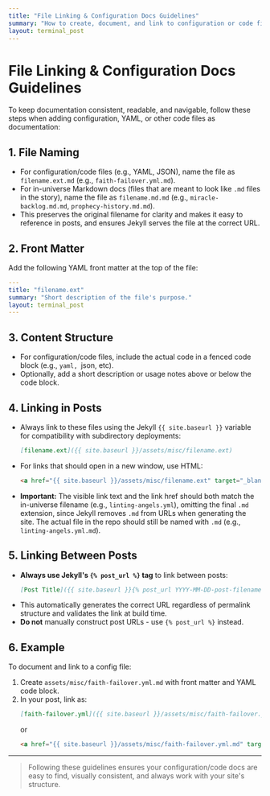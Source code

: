 ```yaml
---
title: "File Linking & Configuration Docs Guidelines"
summary: "How to create, document, and link to configuration or code files in the Divine DevOps Universe."
layout: terminal_post
---
```


# File Linking & Configuration Docs Guidelines

To keep documentation consistent, readable, and navigable, follow these steps when adding configuration, YAML, or other code files as documentation:

## 1. File Naming
- For configuration/code files (e.g., YAML, JSON), name the file as `filename.ext.md` (e.g., `faith-failover.yml.md`).
- For in-universe Markdown docs (files that are meant to look like `.md` files in the story), name the file as `filename.md.md` (e.g., `miracle-backlog.md.md`, `prophecy-history.md.md`).
- This preserves the original filename for clarity and makes it easy to reference in posts, and ensures Jekyll serves the file at the correct URL.

## 2. Front Matter
Add the following YAML front matter at the top of the file:
```yaml
---
title: "filename.ext"
summary: "Short description of the file's purpose."
layout: terminal_post
---
```

## 3. Content Structure
- For configuration/code files, include the actual code in a fenced code block (e.g., ```yaml, ```json, etc).
- Optionally, add a short description or usage notes above or below the code block.

## 4. Linking in Posts
- Always link to these files using the Jekyll `{{ site.baseurl }}` variable for compatibility with subdirectory deployments:
  ```markdown
  [filename.ext]({{ site.baseurl }}/assets/misc/filename.ext)
  ```
- For links that should open in a new window, use HTML:
  ```html
  <a href="{{ site.baseurl }}/assets/misc/filename.ext" target="_blank" rel="noopener">filename.ext</a>
  ```
- **Important:** The visible link text and the link href should both match the in-universe filename (e.g., `linting-angels.yml`), omitting the final `.md` extension, since Jekyll removes `.md` from URLs when generating the site. The actual file in the repo should still be named with `.md` (e.g., `linting-angels.yml.md`).

## 5. Linking Between Posts
- **Always use Jekyll's `{% post_url %}` tag** to link between posts:
  ```markdown
  [Post Title]({{ site.baseurl }}{% post_url YYYY-MM-DD-post-filename %})
  ```
- This automatically generates the correct URL regardless of permalink structure and validates the link at build time.
- **Do not** manually construct post URLs - use `{% post_url %}` instead.

## 6. Example
To document and link to a config file:
1. Create `assets/misc/faith-failover.yml.md` with front matter and YAML code block.
2. In your post, link as:
   ```markdown
   [faith-failover.yml]({{ site.baseurl }}/assets/misc/faith-failover.yml.md)
   ```
   or
   ```html
   <a href="{{ site.baseurl }}/assets/misc/faith-failover.yml.md" target="_blank" rel="noopener">faith-failover.yml</a>
   ```

---

> Following these guidelines ensures your configuration/code docs are easy to find, visually consistent, and always work with your site's structure.
